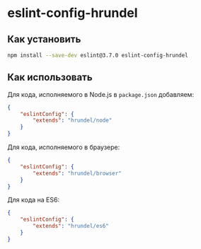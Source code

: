 # eslint-config-hrundel

## Как установить

```bash
npm install --save-dev eslint@3.7.0 eslint-config-hrundel
```

## Как использовать

Для кода, исполняемого в Node.js в `package.json` добавляем:

```json
{
	"eslintConfig": {
		"extends": "hrundel/node"
	}
}
```

Для кода, исполняемого в браузере:

```json
{
	"eslintConfig": {
		"extends": "hrundel/browser"
	}
}
```

Для кода на ES6:

```json
{
	"eslintConfig": {
		"extends": "hrundel/es6"
	}
}
```
